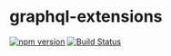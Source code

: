 # graphql-extensions

[![npm version](https://badge.fury.io/js/graphql-extensions.svg)](https://badge.fury.io/js/graphql-extensions)
[![Build Status](https://circleci.com/gh/apollographql/apollo-server.svg?style=svg)](https://circleci.com/gh/apollographql/apollo-server)
